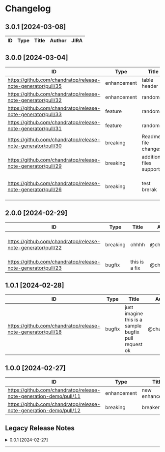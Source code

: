 # Changelog

## 3.0.1 [2024-03-08]
| ID | Type | Title | Author | JIRA |
| -------------- | -------------- | -------------- | -------------- | -------------- |
## 3.0.0 [2024-03-04]
| ID | Type | Title | Author | JIRA |
| -------------- | -------------- | -------------- | -------------- | -------------- |
| https://github.com/chandratop/release-note-generator/pull/35 | enhancement | table header | @chandratop | [PLAT-2227](https://amagiengg.atlassian.net/browse/NPIE-2785) |
| https://github.com/chandratop/release-note-generator/pull/32 | enhancement | random2 | @chandratop | [PLAT-2222](https://amagiengg.atlassian.net/browse/NPIE-2785) |
| https://github.com/chandratop/release-note-generator/pull/33 | feature | random3 | @chandratop | [PLAT-2222](https://amagiengg.atlassian.net/browse/NPIE-2785) |
| https://github.com/chandratop/release-note-generator/pull/31 | feature | random1 | @chandratop | [PLAT-2222](https://amagiengg.atlassian.net/browse/NPIE-2785) |
| https://github.com/chandratop/release-note-generator/pull/30 | breaking | Readme file changes | @chandratop | [PLAT-2222](https://amagiengg.atlassian.net/browse/NPIE-2785) |
| https://github.com/chandratop/release-note-generator/pull/29 | breaking | additional files support | @chandratop | [PLAT-2222](https://amagiengg.atlassian.net/browse/NPIE-2785) |
| https://github.com/chandratop/release-note-generator/pull/26 | breaking | test brerak | @chandratop | [PLAT-1022](https://amagiengg.atlassian.net/browse/PLAT-2608), [PLAT-1022](https://amagiengg.atlassian.net/browse/PLAT-2608) |
## 2.0.0 [2024-02-29]
| ID | Type | Title | Author | JIRA |
| -------------- | -------------- | -------------- | -------------- | -------------- |
| https://github.com/chandratop/release-note-generator/pull/22 | breaking | ohhhh | @chandratop | [PLAT-2020](https://amagiengg.atlassian.net/browse/PLAT-2608), [PLAT-2020](https://amagiengg.atlassian.net/browse/PLAT-2608) |
| https://github.com/chandratop/release-note-generator/pull/23 | bugfix | this is a fix | @chandratop | [PLAT-1022](https://amagiengg.atlassian.net/browse/PLAT-2608) |
## 1.0.1 [2024-02-28]
| ID | Type | Title | Author | JIRA |
| -------------- | -------------- | -------------- | -------------- | -------------- |
| https://github.com/chandratop/release-note-generator/pull/18 | bugfix | just imagine this is a sample bugfix pull request ok | @chandratop | [PIE-3817](https://amagiengg.atlassian.net/browse/PIE-3817), [PLAT-2608](https://amagiengg.atlassian.net/browse/PLAT-2608) |
## 1.0.0 [2024-02-27]
| ID | Type | Title | Author | JIRA |
| -------------- | -------------- | -------------- | -------------- | -------------- |
| https://github.com/chandratop/release-note-generation-demo/pull/11 | enhancement | new enhancement | @chandratop | [PLAT-1000](https://amagiengg.atlassian.net/browse/PLAT-2608) |
| https://github.com/chandratop/release-note-generation-demo/pull/12 | breaking | breaker | @chandratop | [PLAT-1001](https://amagiengg.atlassian.net/browse/PLAT-2608) |
## Legacy Release Notes
<details><summary>0.0.1 [2024-02-27]</summary>

<!-- Release notes generated using configuration in .github/release.yml at main -->

## What's Changed
### New Features & Enhancements 🎉
* feat(PLAT-1235): feattest1 by @chandratop in https://github.com/chandratop/release-note-generation-demo/pull/8
* feat(PLAT-007): Release note segregation based on PR labels by @chandratop in https://github.com/chandratop/release-note-generation-demo/pull/10
### Breaking Changes 🛠
* break(PLAT-1234): breaking test1 by @chandratop in https://github.com/chandratop/release-note-generation-demo/pull/7
### Other Changes
* chore: very chory by @chandratop in https://github.com/chandratop/release-note-generation-demo/pull/9

## New Contributors
* @chandratop made their first contribution in https://github.com/chandratop/release-note-generation-demo/pull/2

**Full Changelog**: https://github.com/chandratop/release-note-generation-demo/commits/0.0.1

</details>

---
